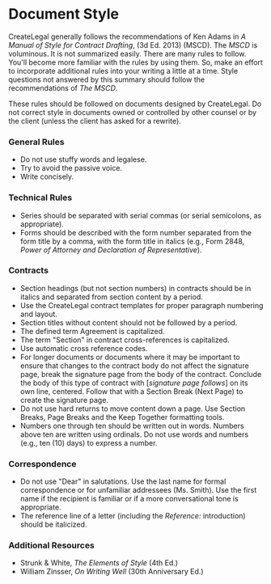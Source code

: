 # Document Style

CreateLegal generally follows the recommendations of Ken Adams in *A Manual of Style for Contract Drafting*, (3d Ed. 2013) (MSCD). The *MSCD* is voluminous. It is not summarized easily. There are many rules to follow. You'll become more familiar with the rules by using them. So, make an effort to incorporate additional rules into your writing a little at a time. Style questions not answered by this summary should follow the recommendations of *The MSCD*.

These rules should be followed on documents designed by CreateLegal. Do not correct style in documents owned or controlled by other counsel or by the client (unless the client has asked for a rewrite). 

### General Rules

* Do not use stuffy words and legalese. 
* Try to avoid the passive voice.
* Write concisely.

### Technical Rules
* Series should be separated with serial commas (or serial semicolons, as appropriate).
* Forms should be described with the form number separated from the form title by a comma, with the form title in italics  (e.g., Form 2848, *Power of Attorney and Declaration of Representative*).

### Contracts

* Section headings (but not section numbers) in contracts should be in italics and separated from section content by a period.
* Use the CreateLegal contract templates for proper paragraph numbering and layout.
* Section titles without content should not be followed by a period.
* The defined term Agreement is capitalized.
* The term "Section" in contract cross-references is capitalized.
* Use automatic cross reference codes.
* For longer documents or documents where it may be important to ensure that changes to the contract body do not affect the signature page, break the signature page from the body of the contract. Conclude the body of this type of contract with [*signature page follows*] on its own line, centered. Follow that with a Section Break (Next Page) to create the signature page.
* Do not use hard returns to move content down a page. Use Section Breaks, Page Breaks and the Keep Together formatting tools.
* Numbers one through ten should be written out in words. Numbers above ten are written using ordinals. Do not use words and numbers (e.g., ten (10) days) to express a number.

### Correspondence
* Do not use "Dear" in salutations. Use the last name for formal correspondence or for unfamiliar addressees (Ms. Smith). Use the first name if the recipient is familiar or if a more conversational tone is appropriate.
* The reference line of a letter (including the *Reference:* introduction) should be italicized.

### Additional Resources

* Strunk & White, *The Elements of Style* (4th Ed.)
* William Zinsser, *On Writing Well* (30th Anniversary Ed.)